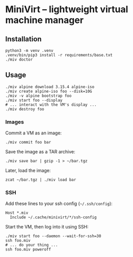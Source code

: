 # MiniVirt – lightweight virtual machine manager

## Installation

```shell
python3 -m venv .venv
.venv/bin/pip3 install -r requirements/base.txt
./miv doctor
```

## Usage

```shell
./miv alpine download 3.15.4 alpine-iso
./miv create alpine-iso foo --disk=10G
./miv -v alpine bootstrap foo
./miv start foo --display
# ... interact with the VM's display ...
./miv destroy foo
```

### Images

Commit a VM as an image:

```shell
./miv commit foo bar
```

Save the image as a TAR archive:

```shell
./miv save bar | gzip -1 > ~/bar.tgz
```

Later, load the image:

```shell
zcat ~/bar.tgz | ./miv load bar
```

### SSH

Add these lines to your ssh config (`~/.ssh/config`):

```ssh-config
Host *.miv
  Include ~/.cache/minivirt/*/ssh-config
```

Start the VM, then log into it using SSH:

```shell
./miv start foo --daemon --wait-for-ssh=30
ssh foo.miv
# ... do your thing ...
ssh foo.miv poweroff
```
